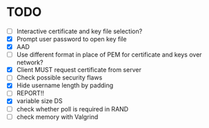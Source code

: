# TODO

 - [ ] Interactive certificate and key file selection?
 - [x] Prompt user password to open key file
 - [x] AAD
 - [ ] Use different format in place of PEM for certificate and keys over network?
 - [x] Client MUST request certificate from server
 - [ ] Check possible security flaws
 - [x] Hide username length by padding
 - [ ] REPORT!!
 - [x] variable size DS
 - [ ] check whether poll is required in RAND
 - [ ] check memory with Valgrind